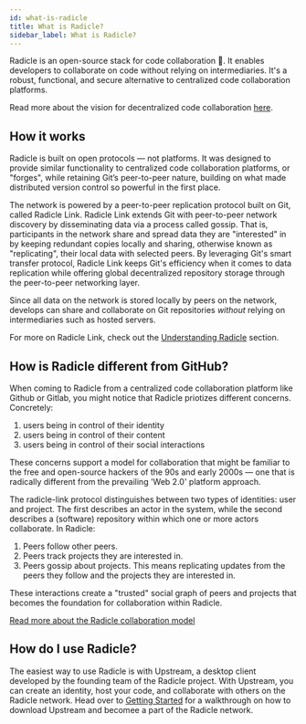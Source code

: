 ```yaml
---
id: what-is-radicle
title: What is Radicle?
sidebar_label: What is Radicle?
---
```


Radicle is an open-source stack for code collaboration 🌱. It enables developers to collaborate on code without relying on intermediaries. It's a robust, functional, and secure alternative to centralized code collaboration platforms.

Read more about the vision for decentralized code collaboration [here](understanding-radicle/why-radicle.md).

## How it works

Radicle is built on open protocols — not platforms. It was designed to provide similar functionality to centralized code collaboration platforms, or "forges", while retaining Git’s peer-to-peer nature, building on what made distributed version control so powerful in the first place.

The network is powered by a peer-to-peer replication protocol built on Git, called Radicle Link. Radicle Link extends Git with peer-to-peer network discovery by disseminating data via a process called gossip. That is, participants in the network share and spread data they are "interested" in by keeping redundant copies locally and sharing, otherwise known as "replicating", their local data with selected peers. By leveraging Git's smart transfer protocol, Radicle Link keeps Git's efficiency when it comes to data replication while offering global decentralized repository storage through the peer-to-peer networking layer.

Since all data on the network is stored locally by peers on the network, develops can share and collaborate on Git repositories *without* relying on intermediaries such as hosted servers.

For more on Radicle Link, check out the [Understanding Radicle](understanding-radicle/why-radicle.md) section.

## How is Radicle different from GitHub?

When coming to Radicle from a centralized code collaboration platform like Github or Gitlab, you might notice that Radicle priotizes different concerns. Concretely:

1. users being in control of their identity
2. users being in control of their content
3. users being in control of their social interactions

These concerns support a model for collaboration that might be familiar to the free and open-source hackers of the 90s and early 2000s — one that is radically different from the prevailing 'Web 2.0' platform approach.

The radicle-link protocol distinguishes between two types of identities: user and project. The first describes an actor in the system, while the second describes a (software) repository within which one or more actors collaborate. In Radicle:

1. Peers follow other peers.
2. Peers track projects they are interested in.
3. Peers gossip about projects. This means replicating updates from the peers they follow and the projects they are interested in.

These interactions create a "trusted" social graph of peers and projects that becomes the foundation for collaboration within Radicle.


[Read more about the Radicle collaboration model](understanding-radicle/faq.md)

## How do I use Radicle?

The easiest way to use Radicle is with Upstream, a desktop client developed by the founding team of the Radicle project. With Upstream, you can create an identity, host your code, and collaborate with others on the Radicle network. Head over to [Getting Started](getting-started/getting-started.md) for a walkthrough on how to download Upstream and becomee a part of the Radicle network.
